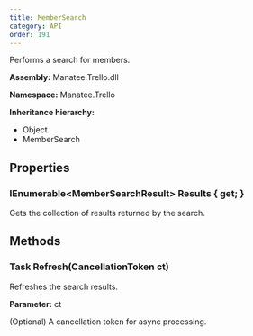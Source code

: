 ```yaml
---
title: MemberSearch
category: API
order: 191
---
```


Performs a search for members.

**Assembly:** Manatee.Trello.dll

**Namespace:** Manatee.Trello

**Inheritance hierarchy:**

- Object
- MemberSearch

## Properties

### IEnumerable&lt;MemberSearchResult&gt; Results { get; }

Gets the collection of results returned by the search.

## Methods

### Task Refresh(CancellationToken ct)

Refreshes the search results.

**Parameter:** ct

(Optional) A cancellation token for async processing.

